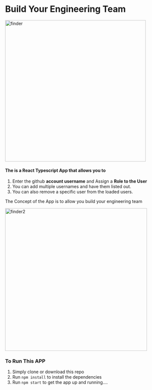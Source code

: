 # Build Your Engineering Team
<img width="457" alt="finder" src="https://user-images.githubusercontent.com/4637483/173209179-49fcd083-d9b2-463a-8078-f7bca76227bc.png">

#### The is a React Typescript App that allows you to 
1. Enter the github **account username** and Assign a **Role to the User**
2. You can add multiple usernames and have them listed out.
3. You can also remove a specific user from the loaded users.

The Concept of the App is to allow you build your engineering team

<img width="461" alt="finder2" src="https://user-images.githubusercontent.com/4637483/173209145-32193dd7-f597-4c60-8831-c145b6dfb334.png">

### To Run This APP

1. Simply clone or download this repo
2. Run `npm install` to install the dependencies
3. Run `npm start` to get the app up and running....
